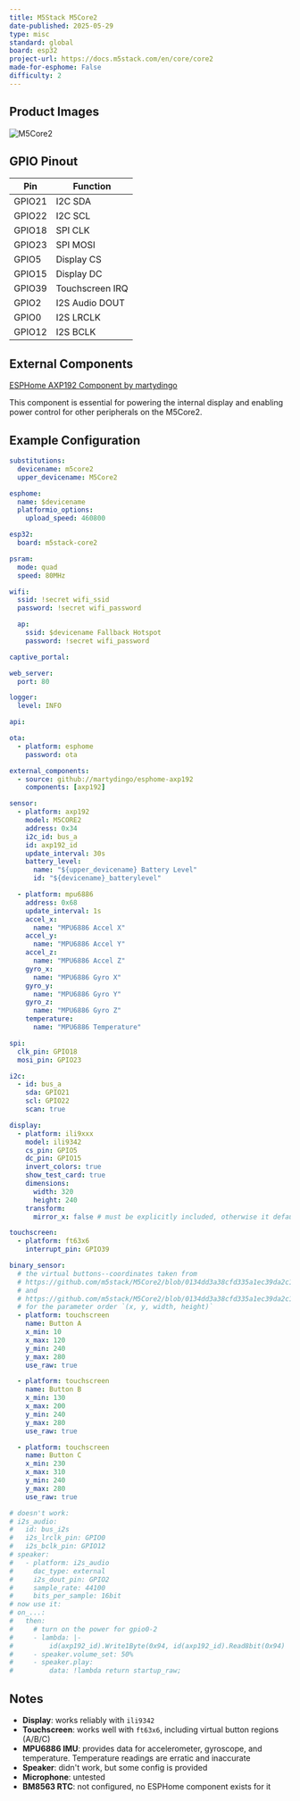 ```yaml
---
title: M5Stack M5Core2
date-published: 2025-05-29
type: misc
standard: global
board: esp32
project-url: https://docs.m5stack.com/en/core/core2
made-for-esphome: False
difficulty: 2
---
```


## Product Images

![M5Core2](core2_01.png "M5Stack M5Core2")

## GPIO Pinout

| Pin    | Function        |
| ------ | --------------- |
| GPIO21 | I2C SDA         |
| GPIO22 | I2C SCL         |
| GPIO18 | SPI CLK         |
| GPIO23 | SPI MOSI        |
| GPIO5  | Display CS      |
| GPIO15 | Display DC      |
| GPIO39 | Touchscreen IRQ |
| GPIO2  | I2S Audio DOUT  |
| GPIO0  | I2S LRCLK       |
| GPIO12 | I2S BCLK        |

## External Components

[ESPHome AXP192 Component by martydingo](https://github.com/martydingo/esphome-axp192)

This component is essential for powering the internal display and enabling power control for other peripherals on the M5Core2.

## Example Configuration

```yaml
substitutions:
  devicename: m5core2
  upper_devicename: M5Core2

esphome:
  name: $devicename
  platformio_options:
    upload_speed: 460800

esp32:
  board: m5stack-core2

psram:
  mode: quad
  speed: 80MHz

wifi:
  ssid: !secret wifi_ssid
  password: !secret wifi_password

  ap:
    ssid: $devicename Fallback Hotspot
    password: !secret wifi_password

captive_portal:

web_server:
  port: 80

logger:
  level: INFO

api:

ota:
  - platform: esphome
    password: ota

external_components:
  - source: github://martydingo/esphome-axp192
    components: [axp192]

sensor:
  - platform: axp192
    model: M5CORE2
    address: 0x34
    i2c_id: bus_a
    id: axp192_id
    update_interval: 30s
    battery_level:
      name: "${upper_devicename} Battery Level"
      id: "${devicename}_batterylevel"

  - platform: mpu6886
    address: 0x68
    update_interval: 1s
    accel_x:
      name: "MPU6886 Accel X"
    accel_y:
      name: "MPU6886 Accel Y"
    accel_z:
      name: "MPU6886 Accel Z"
    gyro_x:
      name: "MPU6886 Gyro X"
    gyro_y:
      name: "MPU6886 Gyro Y"
    gyro_z:
      name: "MPU6886 Gyro Z"
    temperature:
      name: "MPU6886 Temperature"

spi:
  clk_pin: GPIO18
  mosi_pin: GPIO23

i2c:
  - id: bus_a
    sda: GPIO21
    scl: GPIO22
    scan: true

display:
  - platform: ili9xxx
    model: ili9342
    cs_pin: GPIO5
    dc_pin: GPIO15
    invert_colors: true
    show_test_card: true
    dimensions:
      width: 320
      height: 240
    transform:
      mirror_x: false # must be explicitly included, otherwise it defaults to true with the ili9342

touchscreen:
  - platform: ft63x6
    interrupt_pin: GPIO39

binary_sensor:
  # the virtual buttons--coordinates taken from
  # https://github.com/m5stack/M5Core2/blob/0134dd3a38cfd335a1ec39da2c149f88baf54326/src/M5Core2.h#L54-L56
  # and
  # https://github.com/m5stack/M5Core2/blob/0134dd3a38cfd335a1ec39da2c149f88baf54326/src/utility/M5Button.h#L811-L815
  # for the parameter order `(x, y, width, height)`
  - platform: touchscreen
    name: Button A
    x_min: 10
    x_max: 120
    y_min: 240
    y_max: 280
    use_raw: true

  - platform: touchscreen
    name: Button B
    x_min: 130
    x_max: 200
    y_min: 240
    y_max: 280
    use_raw: true

  - platform: touchscreen
    name: Button C
    x_min: 230
    x_max: 310
    y_min: 240
    y_max: 280
    use_raw: true

# doesn't work:
# i2s_audio:
#   id: bus_i2s
#   i2s_lrclk_pin: GPIO0
#   i2s_bclk_pin: GPIO12
# speaker:
#   - platform: i2s_audio
#     dac_type: external
#     i2s_dout_pin: GPIO2
#     sample_rate: 44100
#     bits_per_sample: 16bit
# now use it:
# on_...:
#   then:
#     # turn on the power for gpio0-2
#     - lambda: |-
#         id(axp192_id).Write1Byte(0x94, id(axp192_id).Read8bit(0x94) | 0x07);
#     - speaker.volume_set: 50%
#     - speaker.play:
#         data: !lambda return startup_raw;
```

## Notes

- **Display**: works reliably with `ili9342`
- **Touchscreen**: works well with `ft63x6`, including virtual button regions (A/B/C)
- **MPU6886 IMU**: provides data for accelerometer, gyroscope, and temperature. Temperature readings are erratic and inaccurate
- **Speaker**: didn't work, but some config is provided
- **Microphone**: untested
- **BM8563 RTC**: not configured, no ESPHome component exists for it
